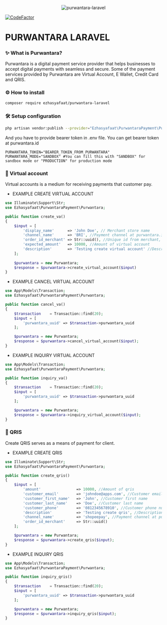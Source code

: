 <p align="center">
    <img src="https://i.ibb.co/HCwSsKx/purwantara-laravel-1.png" alt="purwantara-laravel">
</p>

[![CodeFactor](https://www.codefactor.io/repository/github/ezhasyafaat/purwantara-laravel/badge)](https://www.codefactor.io/repository/github/ezhasyafaat/purwantara-laravel)

# PURWANTARA LARAVEL

<h3 id="purwantara">✨ What is Purwantara?</h3> 
Purwantara is a digital payment service provider that helps businesses to accept digital payments with seamless and secure. Some of the payment services provided by Purwantara are Virtual Account, E Wallet, Credit Card and QRIS.

<h3 id="install">⚙️ How to install</h3>

```bash
composer require ezhasyafaat/purwantara-laravel
```

<h3 id="setup-configuration">🛠 Setup configuration</h3>

```bash
php artisan vendor:publish --provider="Ezhasyafaat\PurwantaraPayment\PurwantaraServiceProvider" --tag="config"
```

And you have to provide bearer token in .env file. You can get bearer token at purwantara.id
```shell
PURWANTARA_TOKEN="BEARER_TOKEN_FROM_PURWANTARA"
PURWANTARA_MODE="SANDBOX" #You can fill this with "SANDBOX" for sandbox mode or "PRODUCTION" for production mode
```

<h3 id="virtual-account">💈 Virtual account</h3>
Virtual accounts is a medium for receiving payments that customer pay.

- EXAMPLE CREATE VIRTUAL ACCOUNT
```php
use Illuminate\Support\Str;
use Ezhasyafaat\PurwantaraPayment\Purwantara;

public function create_va()
{
    $input = [
        'display_name'      => 'John Doe', // Merchant store name
        'channel_name'      => 'BRI', //Payment channel at purwantara.id
        'order_id_merchant' => Str::uuid(), //Unique id from merchant, customize by merchant
        'expected_amount'   => 10000, //Amount of virtual account
        'description'       => 'Testing create virtual account' //Description of virtual account
    ];
    
    $purwantara = new Purwantara;
    $response = $purwantara->create_virtual_account($input)
}
```

- EXAMPLE CANCEL VIRTUAL ACCOUNT
```php
use App\Models\Transaction;
use Ezhasyafaat\PurwantaraPayment\Purwantara;

public function cancel_va()
{
    $transaction    = Transaction::find(20);
    $input = [
        'purwantara_uuid' => $transaction->purwantara_uuid
    ];

    $purwantara = new Purwantara;
    $response = $purwantara->cancel_virtual_account($input);
}
```

- EXAMPLE INQUIRY VIRTUAL ACCOUNT
```php
use App\Models\Transaction;
use Ezhasyafaat\PurwantaraPayment\Purwantara;

public function inquiry_va()
{
    $transaction    = Transaction::find(20);
    $input = [
        'purwantara_uuid' => $transaction->purwantara_uuid
    ];

    $purwantara = new Purwantara;
    $response = $purwantara->inquiry_virtual_account($input);
}
```

<h3 id="virtual-account">🧸 QRIS</h3>
Create QRIS serves as a means of payment for client.

- EXAMPLE CREATE QRIS
```php
use Illuminate\Support\Str;
use Ezhasyafaat\PurwantaraPayment\Purwantara;

public function create_qris()
{
    $input = [
        'amount'                => 10000, //Amount of qris
        'customer_email'        => 'johndoe@apps.com', //Customer email
        'customer_first_name'   => 'John', //Customer first name
        'customer_last_name'    => 'Doe', //Customer last name
        'customer_phone'        => '0812345678910', //Customer phone number
        'description'           => 'Testing create qris', //Description of qris
        'channel_name'          => 'shopeepay', //Payment channel at purwantara.id
        'order_id_merchant'     => Str::uuid()
    ];

    $purwantara = new Purwantara;
    $response = $purwantara->create_qris($input);
}
```

- EXAMPLE INQUIRY QRIS
```php
use App\Models\Transaction;
use Ezhasyafaat\PurwantaraPayment\Purwantara;

public function inquiry_qris()
{
    $transaction    = Transaction::find(20);
    $input = [
        'purwantara_uuid' => $transaction->purwantara_uuid
    ];

    $purwantara = new Purwantara;
    $response = $purwantara->inquiry_qris($input);
}
```

